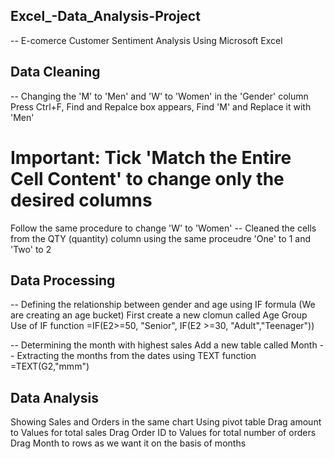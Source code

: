 ## Excel_-Data_Analysis-Project
-- E-comerce Customer Sentiment Analysis Using Microsoft Excel  

## Data Cleaning  
-- Changing the 'M' to 'Men' and 'W' to 'Women' in the 'Gender' column
Press Ctrl+F, Find and Repalce box appears, Find 'M' and Replace it with 'Men'  
# Important: Tick 'Match the Entire Cell Content' to change only the desired columns 
Follow the same procedure to change 'W' to 'Women'
-- Cleaned the cells from the QTY (quantity) column using the same proceudre
'One' to 1 and 'Two' to 2

## Data Processing
-- Defining the relationship between gender and age using IF formula (We are creating an age bucket)
First create a new clomun called Age Group
Use of IF function 
=IF(E2>=50, "Senior", IF(E2 >=30, "Adult","Teenager"))

-- Determining the month with highest sales 
Add a new table called Month
-- Extracting the months from the dates using TEXT function
=TEXT(G2,"mmm")

## Data Analysis
Showing Sales and Orders in the same chart Using pivot table
Drag amount to Values for total sales
Drag Order ID to Values for total number of orders
Drag Month to rows as we want it on the basis of months




